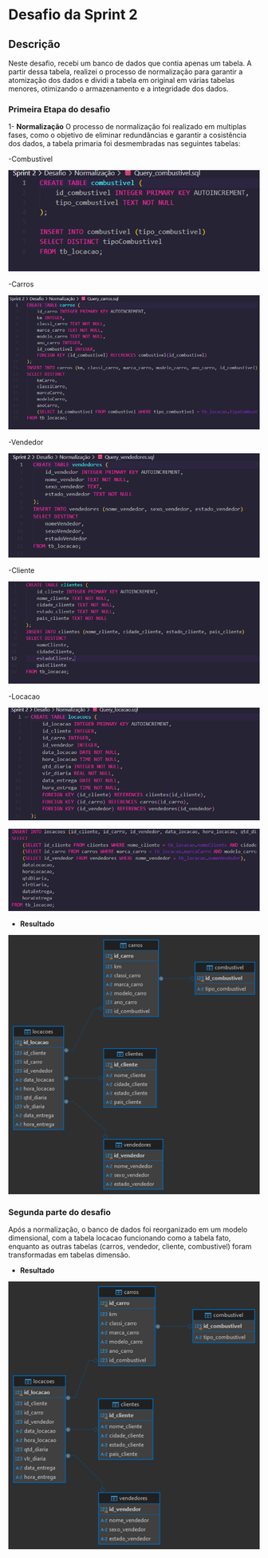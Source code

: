 # Desafio da Sprint 2

## Descrição
Neste desafio, recebi um banco de dados que contia apenas um tabela. A partir dessa tabela, realizei o processo de normalização para garantir a atomização dos dados e dividi a tabela em original em várias tabelas menores, otimizando o armazenamento e a integridade dos dados.

### Primeira Etapa do desafio 
1- **Normalização**
O processo de normalização foi realizado em multiplas fases, como o objetivo de eliminar redundâncias e garantir a cosistência dos dados, a tabela primaria foi desmembradas nas seguintes tabelas:

-Combustivel 

![query ulitilzada](../Evidencias/Evidencia_combustivel.png)

-Carros

![query ulitilzada](../Evidencias/Evidencia_carros.png)

-Vendedor

![query ulitilzada](../Evidencias/Evidencia_vendedor.png)

-Cliente

![query ulitilzada](../Evidencias/Evidencia_Cliente.png)

-Locacao 

![query ulitilzada](../Evidencias/Evidencia_locacao_part1.png)

![query ulitilzada](../Evidencias/Evidencia_locacao_part2.png)

- **Resultado**

![query ulitilzada](../Evidencias/DER_normalizado.png)


### Segunda parte do desafio 

Após a normalização, o banco de dados foi reorganizado em um modelo dimensional, com a tabela locacao funcionando como a tabela fato, enquanto as outras tabelas (carros, vendedor, cliente, combustivel) foram transformadas em tabelas dimensão.


- **Resultado**

![query ulitilzada](../Evidencias/DER_dimensional.png)
